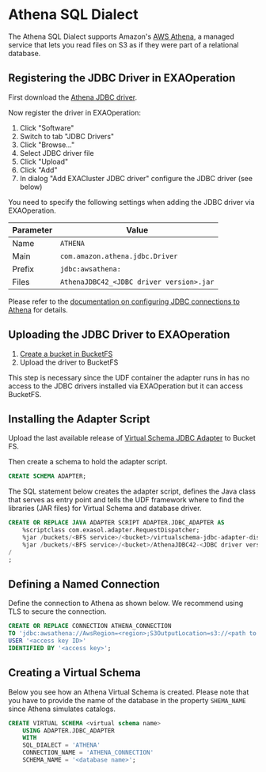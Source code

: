 # Athena SQL Dialect

The Athena SQL Dialect supports Amazon's [AWS Athena](https://aws.amazon.com/athena/), a managed service that lets you read files on S3 as if they were part of a relational database.

## Registering the JDBC Driver in EXAOperation

First download the [Athena JDBC driver](https://docs.aws.amazon.com/athena/latest/ug/connect-with-jdbc.html).

Now register the driver in EXAOperation:

1. Click "Software"
1. Switch to tab "JDBC Drivers"
1. Click "Browse..."
1. Select JDBC driver file
1. Click "Upload"
1. Click "Add"
1. In dialog "Add EXACluster JDBC driver" configure the JDBC driver (see below)

You need to specify the following settings when adding the JDBC driver via EXAOperation.

| Parameter | Value                                               |
|-----------|-----------------------------------------------------|
| Name      | `ATHENA`                                            |
| Main      | `com.amazon.athena.jdbc.Driver`                     |
| Prefix    | `jdbc:awsathena:`                                   |
| Files     | `AthenaJDBC42_<JDBC driver version>.jar`            |

Please refer to the [documentation on configuring JDBC connections to Athena](https://docs.aws.amazon.com/athena/latest/ug/connect-with-jdbc.html) for details.

## Uploading the JDBC Driver to EXAOperation

1. [Create a bucket in BucketFS](https://docs.exasol.com/administration/on-premise/bucketfs/create_new_bucket_in_bucketfs_service.htm)
1. Upload the driver to BucketFS

This step is necessary since the UDF container the adapter runs in has no access to the JDBC drivers installed via EXAOperation but it can access BucketFS.

## Installing the Adapter Script

Upload the last available release of [Virtual Schema JDBC Adapter](https://github.com/exasol/virtual-schemas/releases) to Bucket FS.

Then create a schema to hold the adapter script.

```sql
CREATE SCHEMA ADAPTER;
```

The SQL statement below creates the adapter script, defines the Java class that serves as entry point and tells the UDF framework where to find the libraries (JAR files) for Virtual Schema and database driver.

```sql
CREATE OR REPLACE JAVA ADAPTER SCRIPT ADAPTER.JDBC_ADAPTER AS
    %scriptclass com.exasol.adapter.RequestDispatcher;
    %jar /buckets/<BFS service>/<bucket>/virtualschema-jdbc-adapter-dist-1.19.1.jar;
    %jar /buckets/<BFS service>/<bucket>/AthenaJDBC42-<JDBC driver version>.jar;
/
;
```

## Defining a Named Connection

Define the connection to Athena as shown below. We recommend using TLS to secure the connection.

```sql
CREATE OR REPLACE CONNECTION ATHENA_CONNECTION
TO 'jdbc:awsathena://AwsRegion=<region>;S3OutputLocation=s3://<path to query results>'
USER '<access key ID>'
IDENTIFIED BY '<access key>';
```

## Creating a Virtual Schema

Below you see how an Athena Virtual Schema is created. Please note that you have to provide the name of the database in the property `SHEMA_NAME` since Athena simulates catalogs.

```sql
CREATE VIRTUAL SCHEMA <virtual schema name>
    USING ADAPTER.JDBC_ADAPTER
    WITH
    SQL_DIALECT = 'ATHENA'
    CONNECTION_NAME = 'ATHENA_CONNECTION'
    SCHEMA_NAME = '<database name>';
```